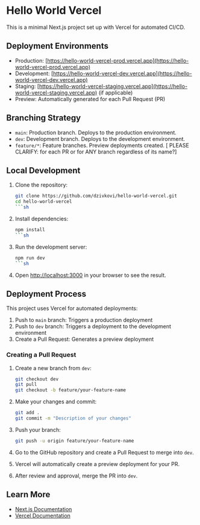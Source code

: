 # Hello World Vercel

This is a minimal Next.js project set up with Vercel for automated CI/CD.

## Deployment Environments

- Production: [https://hello-world-vercel-prod.vercel.app](https://hello-world-vercel-prod.vercel.app)
- Development: [https://hello-world-vercel-dev.vercel.app](https://hello-world-vercel-dev.vercel.app)
- Staging: [https://hello-world-vercel-staging.vercel.app](https://hello-world-vercel-staging.vercel.app) (if applicable)
- Preview: Automatically generated for each Pull Request (PR)

## Branching Strategy

- `main`: Production branch. Deploys to the production environment.
- `dev`: Development branch. Deploys to the development environment.
- `feature/*`: Feature branches. Preview deployments created. [ PLEASE CLARIFY: for each PR or for ANY branch regardless of its name?]

## Local Development

1. Clone the repository:

    ```sh
    git clone https://github.com/dzivkovi/hello-world-vercel.git
    cd hello-world-vercel
   ```sh

2. Install dependencies:

   ```sh
   npm install
   ```sh

3. Run the development server:

   ```sh
   npm run dev
   ```sh

4. Open [http://localhost:3000](http://localhost:3000) in your browser to see the result.

## Deployment Process

This project uses Vercel for automated deployments:

1. Push to `main` branch: Triggers a production deployment
2. Push to `dev` branch: Triggers a deployment to the development environment
3. Create a Pull Request: Generates a preview deployment

### Creating a Pull Request

1. Create a new branch from `dev`:

   ```sh
   git checkout dev
   git pull
   git checkout -b feature/your-feature-name
   ```

2. Make your changes and commit:

   ```sh
   git add .
   git commit -m "Description of your changes"
   ```

3. Push your branch:

   ```sh
   git push -u origin feature/your-feature-name
   ```

4. Go to the GitHub repository and create a Pull Request to merge into `dev`.
5. Vercel will automatically create a preview deployment for your PR.
6. After review and approval, merge the PR into `dev`.

## Learn More

- [Next.js Documentation](https://nextjs.org/docs)
- [Vercel Documentation](https://vercel.com/docs)
